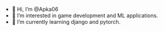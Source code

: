 - 👋 Hi, I’m @Apka06
- 👀 I’m interested in game development and ML applications.
- 🌱 I’m currently learning django and pytorch.

<!---
Apka06/Apka06 is a ✨ special ✨ repository because its `README.md` (this file) appears on your GitHub profile.
You can click the Preview link to take a look at your changes.
--->
